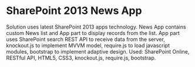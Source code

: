 SharePoint 2013 News App
=============

Solution uses latest SharePoint 2013 apps technology. 
News App contains custom News list and App part to display records from the list.
App part uses SharePoint search REST API to receive data from the server, knockout.js to implement MVVM model, require.js to load javascript modules, bootstrap to implement adaptive design.
Used: SharePoint Online, RESTful API, HTML5, CSS3, knockout.js, require.js, bootstrap.
